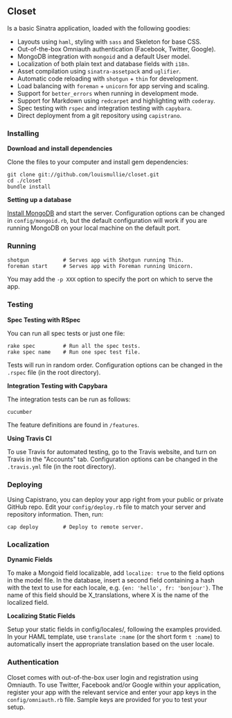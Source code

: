 ## Closet

Is a basic Sinatra application, loaded with the following goodies:

- Layouts using `haml`, styling with `sass` and Skeleton for base CSS.
- Out-of-the-box Omniauth authentication (Facebook, Twitter, Google).
- MongoDB integration with `mongoid` and a default User model.
- Localization of both plain text and database fields with `i18n`.
- Asset compilation using `sinatra-assetpack` and `uglifier`.
- Automatic code reloading with `shotgun` + `thin` for development.
- Load balancing with `foreman` + `unicorn` for app serving and scaling.
- Support for `better_errors` when running in development mode.
- Support for Markdown using `redcarpet` and highlighting with `coderay`.
- Spec testing with `rspec` and integration testing with `capybara`.
- Direct deployment from a git repository using `capistrano`.

### Installing

**Download and install dependencies**

Clone the files to your computer and install gem dependencies:

    git clone git://github.com/louismullie/closet.git
    cd ./closet
    bundle install

**Setting up a database**

[Install MongoDB](http://www.mongodb.org/display/DOCS/Quickstart) and start the server. Configuration options can be changed in `config/mongoid.rb`, but the default configuration will work if you are running MongoDB on your local machine on the default port.

### Running
  
    shotgun           # Serves app with Shotgun running Thin.
    foreman start     # Serves app with Foreman running Unicorn.

You may add the `-p XXX` option to specify the port on which to serve the app.

### Testing

**Spec Testing with RSpec**

You can run all spec tests or just one file:

    rake spec         # Run all the spec tests.
    rake spec name    # Run one spec test file.

Tests will run in random order. Configuration options can be changed in the `.rspec` file (in the root directory).

**Integration Testing with Capybara**

The integration tests can be run as follows:

    cucumber

The feature definitions are found in `/features`.

**Using Travis CI**

To use Travis for automated testing, go to the Travis website, and turn on Travis in the "Accounts" tab. Configuration options can be changed in the `.travis.yml` file (in the root directory).

### Deploying

Using Capistrano, you can deploy your app right from your public or private GitHub repo.
Edit your `config/deploy.rb` file to match your server and repository information. Then, run:

    cap deploy        # Deploy to remote server.

### Localization

**Dynamic Fields**

To make a Mongoid field localizable, add `localize: true` to the field options in the model file. In the database, insert a second field containing a hash with the text to use for each locale, e.g. `{en: 'hello', fr: 'bonjour'}`. The name of this field should be X_translations, where X is the name of the localized field.

**Localizing Static Fields**

Setup your static fields in config/locales/, following the examples provided. In your HAML template, use `translate :name` (or the short form `t :name`) to automatically insert the appropriate translation based on the user locale.

### Authentication

Closet comes with out-of-the-box user login and registration using Omniauth. To use Twitter, Facebook and/or Google within your application, register your app with the relevant service and enter your app keys in the `config/omniauth.rb` file. Sample keys are provided for you to test your setup.
